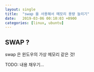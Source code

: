```yaml
---
layout: single
title:  "swap 을 사용해서 메모리 용량 늘리기"
date:   2019-03-06 00:10:03 +0900
categories: [linux, ubuntu]
--- 
```


## SWAP ?

swap 은 윈도우의 가상 메모리 같은 것!

TODO: 내용 채우기...







